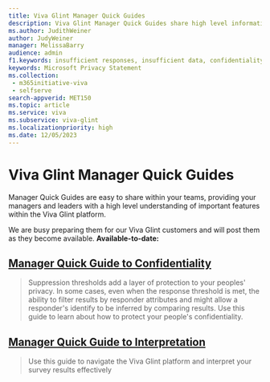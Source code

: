 ```yaml
---
title: Viva Glint Manager Quick Guides
description: Viva Glint Manager Quick Guides share high level information in easy-to-understand chunks.
ms.author: JudithWeiner
author: JudyWeiner
manager: MelissaBarry
audience: admin
f1.keywords: insufficient responses, insufficient data, confidentiality
keywords: Microsoft Privacy Statement 
ms.collection: 
 - m365initiative-viva
 - selfserve
search-appverid: MET150
ms.topic: article
ms.service: viva
ms.subservice: viva-glint
ms.localizationpriority: high
ms.date: 12/05/2023
---
```


# Viva Glint Manager Quick Guides

Manager Quick Guides are easy to share within your teams, providing your managers and leaders with a high level understanding of important features within the Viva Glint platform.

We are busy preparing them for our Viva Glint customers and will post them as they become available. **Available-to-date:**

## [**Manager Quick Guide to Confidentiality**](Viva/glint/setup/quick-guide-confidentiality.md)
> Suppression thresholds add a layer of protection to your peoples' privacy. In some cases, even when the response threshold is met, the ability to filter results by responder attributes and might allow a responder's identify to be inferred by comparing results. Use this guide to learn about how to protect your people's confidentiality.

## [**Manager Quick Guide to Interpretation**](https://adoption.microsoft.com/files/viva/glint/Microsoft-Viva-Glint-manager-quick-guide.pdf)
> Use this guide to navigate the Viva Glint platform and interpret your survey results effectively
